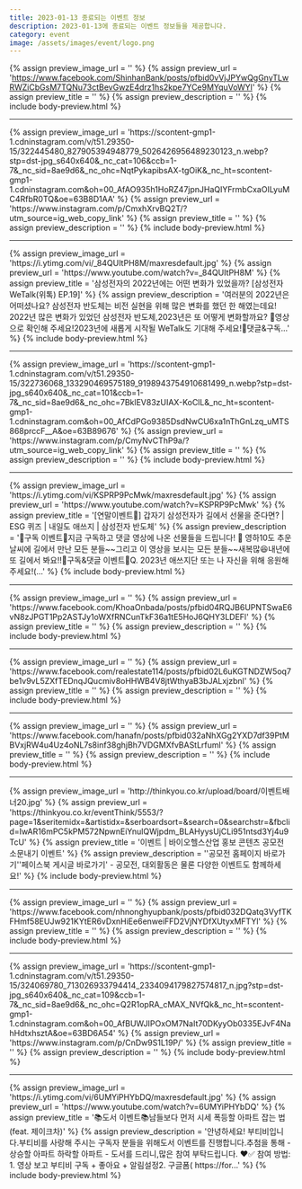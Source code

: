 ```yaml
---
title: 2023-01-13 종료되는 이벤트 정보
description: 2023-01-13에 종료되는 이벤트 정보들을 제공합니다.
category: event
image: /assets/images/event/logo.png
---
```

{% assign preview_image_url = '' %}
{% assign preview_url = 'https://www.facebook.com/ShinhanBank/posts/pfbid0vVjJPYwQgGnyTLwRWZiCbGsM7TQNu73ctBevGwzE4drz1hs2kpe7YCe9MYquVoWYl' %}
{% assign preview_title = '' %}
{% assign preview_description = '' %}
{% include body-preview.html %}
<hr>{% assign preview_image_url = 'https://scontent-gmp1-1.cdninstagram.com/v/t51.29350-15/322445480_827905394948779_5026426956489230123_n.webp?stp=dst-jpg_s640x640&amp;_nc_cat=106&amp;ccb=1-7&amp;_nc_sid=8ae9d6&amp;_nc_ohc=NqtPykapibsAX-tgOiK&amp;_nc_ht=scontent-gmp1-1.cdninstagram.com&amp;oh=00_AfAO935h1HoRZ47jpnJHaQIYFrmbCxaOILyuMC4RfbR0TQ&amp;oe=63B8D1AA' %}
{% assign preview_url = 'https://www.instagram.com/p/CmxhXrvBQ2T/?utm_source=ig_web_copy_link' %}
{% assign preview_title = '' %}
{% assign preview_description = '' %}
{% include body-preview.html %}
<hr>{% assign preview_image_url = 'https://i.ytimg.com/vi/_84QUItPH8M/maxresdefault.jpg' %}
{% assign preview_url = 'https://www.youtube.com/watch?v=_84QUItPH8M' %}
{% assign preview_title = '삼성전자의 2022년에는 어떤 변화가 있었을까? [삼성전자 WeTalk(위톡) EP.19]' %}
{% assign preview_description = '여러분의 2022년은 어떠셨나요? 삼성전자 반도체는 비전 실현을 위해 많은 변화를 했던 한 해였는데요! 2022년 많은 변화가 있었던 삼성전자 반도체,2023년은 또 어떻게 변화할까요? 🤗영상으로 확인해 주세요!2023년에 새롭게 시작될 WeTalk도 기대해 주세요!📢댓글&amp;구독...' %}
{% include body-preview.html %}
<hr>{% assign preview_image_url = 'https://scontent-gmp1-1.cdninstagram.com/v/t51.29350-15/322736068_133290469575189_9198943754910681499_n.webp?stp=dst-jpg_s640x640&amp;_nc_cat=101&amp;ccb=1-7&amp;_nc_sid=8ae9d6&amp;_nc_ohc=7BklEV83zUIAX-KoClL&amp;_nc_ht=scontent-gmp1-1.cdninstagram.com&amp;oh=00_AfCdPGo9385DsdNwCU6xa1nThGnLzq_uMTS868prccF__A&amp;oe=63B89676' %}
{% assign preview_url = 'https://www.instagram.com/p/CmyNvCThP9a/?utm_source=ig_web_copy_link' %}
{% assign preview_title = '' %}
{% assign preview_description = '' %}
{% include body-preview.html %}
<hr>{% assign preview_image_url = 'https://i.ytimg.com/vi/KSPRP9PcMwk/maxresdefault.jpg' %}
{% assign preview_url = 'https://www.youtube.com/watch?v=KSPRP9PcMwk' %}
{% assign preview_title = '[연말이벤트🎁] 갑자기 삼성전자가 길에서 선물을 준다면? | ESG 퀴즈 | 내일도 애쓰지 | 삼성전자 반도체' %}
{% assign preview_description = '📢구독 이벤트📢지금 구독하고 댓글 영상에 나온 선물들을 드립니다! 🎁 영하10도 추운 날씨에 길에서 만난 모든 분들~~그리고 이 영상을 보시는 모든 분들~~새복많😆내년에 또 길에서 봐요!!📢구독&amp;댓글 이벤트📢Q. 2023년 애쓰지단 또는 나 자신을 위해 응원해 주세요!(...' %}
{% include body-preview.html %}
<hr>{% assign preview_image_url = '' %}
{% assign preview_url = 'https://www.facebook.com/KhoaOnbada/posts/pfbid04RQJB6UPNTSwaE6vN8zJPGT1Pp2ASTJy1oWXfRNCunTkF36a1tE5HoJ6QHY3LDEFl' %}
{% assign preview_title = '' %}
{% assign preview_description = '' %}
{% include body-preview.html %}
<hr>{% assign preview_image_url = '' %}
{% assign preview_url = 'https://www.facebook.com/realestate114/posts/pfbid02L6uKGTNDZW5oq7be1v9vL5ZXfTEDnqJQucmiv8oHHWB4V8jtWthyaB3bJALxjzbnl' %}
{% assign preview_title = '' %}
{% assign preview_description = '' %}
{% include body-preview.html %}
<hr>{% assign preview_image_url = '' %}
{% assign preview_url = 'https://www.facebook.com/hanafn/posts/pfbid032aNhXGg2YXD7df39PtMBVxjRW4u4Uz4oNL7s8inf38ghjBh7VDGMXfvBAStLrfuml' %}
{% assign preview_title = '' %}
{% assign preview_description = '' %}
{% include body-preview.html %}
<hr>{% assign preview_image_url = 'http://thinkyou.co.kr/upload/board/이벤트배너20.jpg' %}
{% assign preview_url = 'https://thinkyou.co.kr/eventThink/5553/?page=1&seritemidx=&artistidx=&serboardsort=&search=0&searchstr=&fbclid=IwAR16mPC5kPM572NpwnEiYnulQWjpdm_BLAHyysUjCLi951ntsd3Yj4u9TcU' %}
{% assign preview_title = '이벤트 | 바이오헬스산업 홍보 콘텐츠 공모전 소문내기 이벤트' %}
{% assign preview_description = '&#39;공모전 홈페이지 바로가기&#39;&#39;페이스북 게시글 바로가기&#39; - 공모전, 대외활동은 물론 다양한 이벤트도 함께하세요!' %}
{% include body-preview.html %}
<hr>{% assign preview_image_url = '' %}
{% assign preview_url = 'https://www.facebook.com/nhnonghyupbank/posts/pfbid032DQatq3VyfTKFHmf58EUJw921KYtER6vDxnHiEe6enweiFFD2VjNYDfXUtyxMFTYl' %}
{% assign preview_title = '' %}
{% assign preview_description = '' %}
{% include body-preview.html %}
<hr>{% assign preview_image_url = 'https://scontent-gmp1-1.cdninstagram.com/v/t51.29350-15/324069780_713026933794414_2334094179827574817_n.jpg?stp=dst-jpg_s640x640&amp;_nc_cat=109&amp;ccb=1-7&amp;_nc_sid=8ae9d6&amp;_nc_ohc=Q2R1opRA_cMAX_NVfQk&amp;_nc_ht=scontent-gmp1-1.cdninstagram.com&amp;oh=00_AfBUWJIPOxOM7NaIt70DKyyOb0335EJvF4NahHdtxhsztA&amp;oe=63BD6A54' %}
{% assign preview_url = 'https://www.instagram.com/p/CnDw9S1L19P/' %}
{% assign preview_title = '' %}
{% assign preview_description = '' %}
{% include body-preview.html %}
<hr>{% assign preview_image_url = 'https://i.ytimg.com/vi/6UMYiPHYbDQ/maxresdefault.jpg' %}
{% assign preview_url = 'https://www.youtube.com/watch?v=6UMYiPHYbDQ' %}
{% assign preview_title = '📚도서 이벤트📚남들보다 먼저 시세 폭등할 아파트 잡는 법 (feat. 제이크차)' %}
{% assign preview_description = '안녕하세요! 부티비입니다.부티비를 사랑해 주시는 구독자 분들을 위해도서 이벤트를 진행합니다.추첨을 통해 -상승할 아파트 하락할 아파트 - 도서를 드리니,많은 참여 부탁드립니다. ❤️✅ 참여 방법: 1. 영상 보고 부티비 구독 + 좋아요 + 알림설정2. 구글폼( https://for...' %}
{% include body-preview.html %}